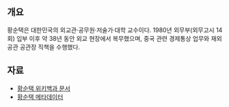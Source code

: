 ## 개요
황순택은 대한민국의 외교관·공무원·저술가·대학 교수이다. 1980년 외무부(외무고시 14회) 입부 이후 약 38년 동안 외교 현장에서 복무했으며, 중국 관련 경제통상 업무와 재외공관 공관장 직책을 수행했다.

## 자료
* [황순택 위키백과 문서](https://w.wiki/FfHE)
* [황순택 메타데이터](20251013_wikipedia_diplomat_hwangsoontaek_metadata.md)

